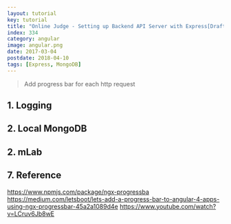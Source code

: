 ```yaml
---
layout: tutorial
key: tutorial
title: "Online Judge - Setting up Backend API Server with Express[Draft]"
index: 334
category: angular
image: angular.png
date: 2017-03-04
postdate: 2018-04-10
tags: [Express, MongoDB]
---
```


> Add progress bar for each http request

## 1. Logging
## 2. Local MongoDB
## 2. mLab
##

## 7. Reference
https://www.npmjs.com/package/ngx-progressba
https://medium.com/letsboot/lets-add-a-progress-bar-to-angular-4-apps-using-ngx-progressbar-45a2a1089d4e
https://www.youtube.com/watch?v=LCruv6Jb8wE
